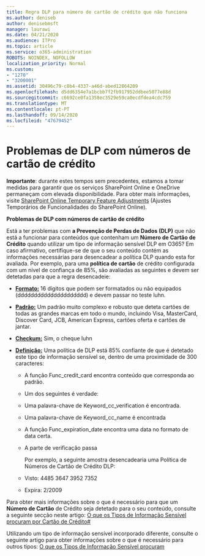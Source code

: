 ```yaml
---
title: Regra DLP para número de cartão de crédito que não funciona
ms.author: deniseb
author: denisebmsft
manager: laurawi
ms.date: 04/21/2020
ms.audience: ITPro
ms.topic: article
ms.service: o365-administration
ROBOTS: NOINDEX, NOFOLLOW
localization_priority: Normal
ms.custom:
- "1270"
- "3200001"
ms.assetid: 30496c79-c8b4-4337-a46d-abed12864209
ms.openlocfilehash: d5dd6354e7a1bcbb7f2fb917952ddbee5077e88d
ms.sourcegitcommit: c6692ce0fa1358ec3529e59ca0ecdfdea4cdc759
ms.translationtype: MT
ms.contentlocale: pt-PT
ms.lasthandoff: 09/14/2020
ms.locfileid: "47679452"
---
```

# <a name="dlp-issues-with-credit-card-numbers"></a>Problemas de DLP com números de cartão de crédito

**Importante**: durante estes tempos sem precedentes, estamos a tomar medidas para garantir que os serviços SharePoint Online e OneDrive permaneçam com elevada disponibilidade. Para obter mais informações, visite [SharePoint Online Temporary Feature Adjustments](https://aka.ms/ODSPAdjustments) (Ajustes Temporários de Funcionalidades do SharePoint Online).

**Problemas de DLP com números de cartão de crédito**

Está a ter problemas com **a Prevenção de Perdas de Dados (DLP)** que não está a funcionar para conteúdos que contenham um **Número de Cartão de Crédito** quando utilizar um tipo de informação sensível DLP em O365? Em caso afirmativo, certifique-se de que o seu conteúdo contém as informações necessárias para desencadear a política DLP quando esta for avaliada. Por exemplo, para uma **política de cartão** de crédito configurada com um nível de confiança de 85%, são avaliadas as seguintes e devem ser detetadas para que a regra desencadeie:
  
- **[Formato:](https://docs.microsoft.com/microsoft-365/compliance/sensitive-information-type-entity-definitions#format-19)** 16 dígitos que podem ser formatados ou não equipados (ddddddddddddddddddddd) e devem passar no teste luhn.

- **[Padrão:](https://docs.microsoft.com/microsoft-365/compliance/sensitive-information-type-entity-definitions#pattern-19)** Um padrão muito complexo e robusto que deteta cartões de todas as grandes marcas em todo o mundo, incluindo Visa, MasterCard, Discover Card, JCB, American Express, cartões oferta e cartões de jantar.

- **[Checkum:](https://docs.microsoft.com/microsoft-365/compliance/sensitive-information-type-entity-definitions#checksum-19)** Sim, o cheque luhn

- **[Definição:](https://docs.microsoft.com/microsoft-365/compliance/sensitive-information-type-entity-definitions#definition-19)** Uma política de DLP está 85% confiante de que é detetado este tipo de informação sensível se, dentro de uma proximidade de 300 caracteres:

  - A função Func_credit_card encontra conteúdo que corresponda ao padrão.

  - Um dos seguintes é verdade:

  - Uma palavra-chave de Keyword_cc_verification é encontrada.

  - Uma palavra-chave de Keyword_cc_name é encontrada

  - A função Func_expiration_date encontra uma data no formato de data certa.

  - A parte de verificação passa

    Por exemplo, a seguinte amostra desencadearia uma Política de Números de Cartão de Crédito DLP:

  - Visto: 4485 3647 3952 7352
  
  - Expira: 2/2009

Para obter mais informações sobre o que é necessário para que um **Número de Cartão** de Crédito seja detetado para o seu conteúdo, consulte a seguinte secção neste artigo: [O que os Tipos de Informação Sensível procuram por Cartão de Crédito#](https://docs.microsoft.com/microsoft-365/compliance/sensitive-information-type-entity-definitions#credit-card-number)
  
Utilizando um tipo de informação sensível incorporado diferente, consulte o seguinte artigo para obter informações sobre o que é necessário para outros tipos: [O que os Tipos de Informação Sensível procuram](https://docs.microsoft.com/microsoft-365/compliance/sensitive-information-type-entity-definitions)
  
